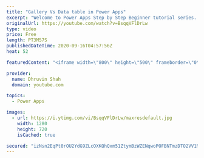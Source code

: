 ```yaml
---
title: "Gallery Vs Data table in Power Apps"
excerpt: "Welcome to Power Apps Step by Step Beginner tutorial series. My self Dhruvin Shah you are watching the 13th part of the Power Apps Beginner Series. During this chapter, we will talk about what is the basic difference between Data table and Gallery control in Power Apps!  In our previous sessions we have"
originalUrl: https://youtube.com/watch?v=BsqqVFlDrLw
type: video
price: Free
length: PT3M57S
publishedDateTime: 2020-09-16T04:57:56Z
heat: 52

featuredContent: "<iframe width=\"800\" height=\"500\" frameborder=\"0\" src=\"https://www.youtube.com/embed/BsqqVFlDrLw\" allow=\"accelerometer; autoplay; encrypted-media; gyroscope; picture-in-picture\" allowfullscreen></iframe>"

provider:
  name: Dhruvin Shah
  domain: youtube.com

topics:
  - Power Apps

images:
  - url: https://i.ytimg.com/vi/BsqqVFlDrLw/maxresdefault.jpg
    width: 1280
    height: 720
    isCached: true

secured: "izNsn2EqPt0rOU2YdG9ZLcOXKQhQxm51ZtymBzWZENqwoPOFBNTmzDTO2VV1Mx8fSWnSFtClpo+kPLRYzY9M0BMpdazqYSkDKARsWQVY56CAJ5+WGRgYygRBfW52eFI95dOd92aEAuZtjTUTMs4uY3xQ9bCWNQmCE7cGf7FTymgu/kNXLpe9MhzAbD175mNuWvJRmLsIPuMW2hli1tfLFz1vy/24FtZ0067q6ps+bWVmME9+4UxucNPUGMUyFzin2mYBD9Z0mWa9oU2W90TDL85P6T7a1v+xvbif/QTFI/PixOCNY+dL6b1LDC9eJx9BCZICervrfsoJots9+SJGfUl8BFDJCzV+8lLSeFjVwHBSIMEY/2MIU4N9z98A69YOfx8+TwMrj372zDpSBCM/fdbg4FBS/Gkc4SLH+t1sXfw=;ij4hMiAPj7rVKBNicsZh0g=="
---
```


